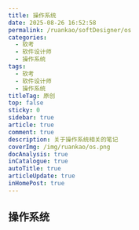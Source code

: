 ```yaml
---
title: 操作系统
date: 2025-08-26 16:52:58
permalink: /ruankao/softDesigner/os
categories:
  - 软考
  - 软件设计师
  - 操作系统
tags:
  - 软考
  - 软件设计师
  - 操作系统
titleTag: 原创
top: false
sticky: 0
sidebar: true
article: true
comment: true
description: 关于操作系统相关的笔记
coverImg: /img/ruankao/os.png
docAnalysis: true
inCatalogue: true
autoTitle: true
articleUpdate: true
inHomePost: true
---
```


## 操作系统